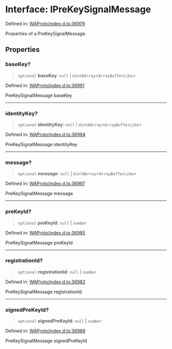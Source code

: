 # Interface: IPreKeySignalMessage

Defined in: [WAProto/index.d.ts:36979](https://github.com/Fokusdotid/Baileys/blob/3533fb5d5a1e97f0cc8384505a121b389a346518/WAProto/index.d.ts#L36979)

Properties of a PreKeySignalMessage.

## Properties

### baseKey?

> `optional` **baseKey**: `null` \| `Uint8Array`\<`ArrayBufferLike`\>

Defined in: [WAProto/index.d.ts:36991](https://github.com/Fokusdotid/Baileys/blob/3533fb5d5a1e97f0cc8384505a121b389a346518/WAProto/index.d.ts#L36991)

PreKeySignalMessage baseKey

***

### identityKey?

> `optional` **identityKey**: `null` \| `Uint8Array`\<`ArrayBufferLike`\>

Defined in: [WAProto/index.d.ts:36994](https://github.com/Fokusdotid/Baileys/blob/3533fb5d5a1e97f0cc8384505a121b389a346518/WAProto/index.d.ts#L36994)

PreKeySignalMessage identityKey

***

### message?

> `optional` **message**: `null` \| `Uint8Array`\<`ArrayBufferLike`\>

Defined in: [WAProto/index.d.ts:36997](https://github.com/Fokusdotid/Baileys/blob/3533fb5d5a1e97f0cc8384505a121b389a346518/WAProto/index.d.ts#L36997)

PreKeySignalMessage message

***

### preKeyId?

> `optional` **preKeyId**: `null` \| `number`

Defined in: [WAProto/index.d.ts:36985](https://github.com/Fokusdotid/Baileys/blob/3533fb5d5a1e97f0cc8384505a121b389a346518/WAProto/index.d.ts#L36985)

PreKeySignalMessage preKeyId

***

### registrationId?

> `optional` **registrationId**: `null` \| `number`

Defined in: [WAProto/index.d.ts:36982](https://github.com/Fokusdotid/Baileys/blob/3533fb5d5a1e97f0cc8384505a121b389a346518/WAProto/index.d.ts#L36982)

PreKeySignalMessage registrationId

***

### signedPreKeyId?

> `optional` **signedPreKeyId**: `null` \| `number`

Defined in: [WAProto/index.d.ts:36988](https://github.com/Fokusdotid/Baileys/blob/3533fb5d5a1e97f0cc8384505a121b389a346518/WAProto/index.d.ts#L36988)

PreKeySignalMessage signedPreKeyId
